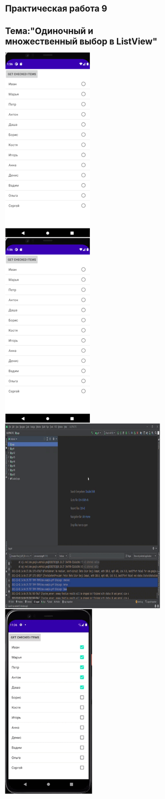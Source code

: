 Практическая работа 9
=================================================
Тема:"Одиночный и множественный выбор в ListView"
=================================================
<img src="1.png" 
     height="600">
<img src="1.png" 
     height="600">
<img src="ALLPRACTIC 2021-12-01 14-07-52.gif" 
     height="600">
<img src="Android Emulator - Pixel_4_API_30_5554 2021-12-01 14-06-12.gif" 
     height="600">
